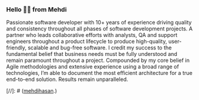 ### Hello 👋🏽 from Mehdi

Passionate software developer with 10+ years of experience driving quality and consistency throughout all phases of software development projects. A partner who leads collaborative efforts with analysts, QA and support engineers throughout a product lifecycle to produce high-quality, user-friendly, scalable and bug-free software. I credit my success to the fundamental belief that business needs must be fully understood and remain paramount throughout a project. Compounded by my core belief in Agile methodologies and extensive experience using a broad range of technologies, I’m able to document the most efficient architecture for a true end-to-end solution. Results remain unparalleled.

[//]: # ([mehdihasan](https://github-readme-stats-sigma-five.vercel.app/api?username=mehdihasan&show_icons=true).)


